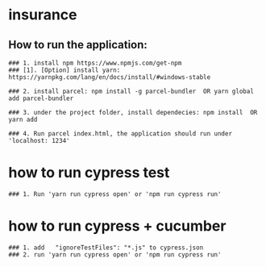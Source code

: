# insurance
 
## How to run the application:
    ### 1. install npm https://www.npmjs.com/get-npm
    ### [1]. [Option] install yarn: https://yarnpkg.com/lang/en/docs/install/#windows-stable

    ### 2. install parcel: npm install -g parcel-bundler  OR yarn global add parcel-bundler

    ### 3. under the project folder, install dependecies: npm install  OR yarn add

    ### 4. Run parcel index.html, the application should run under 'localhost: 1234'

# how to run cypress test
    ### 1. Run 'yarn run cypress open' or 'npm run cypress run'

# how to run cypress + cucumber
    ### 1. add   "ignoreTestFiles": "*.js" to cypress.json
    ### 2. run 'yarn run cypress open' or 'npm run cypress run'        

